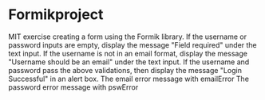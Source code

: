 # Formikproject
MIT exercise creating a form using the Formik library.
If the username or password inputs are empty, display the message "Field required" under the text input.
If the username is not in an email format, display the message "Username should be an email" under the text input.
If the username and password pass the above validations, then display the message "Login Successful" in an alert box.
The email error message with emailError
The password error message with pswError
